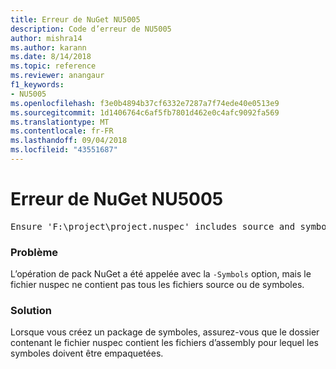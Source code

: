 ```yaml
---
title: Erreur de NuGet NU5005
description: Code d’erreur de NU5005
author: mishra14
ms.author: karann
ms.date: 8/14/2018
ms.topic: reference
ms.reviewer: anangaur
f1_keywords:
- NU5005
ms.openlocfilehash: f3e0b4894b37cf6332e7287a7f74ede40e0513e9
ms.sourcegitcommit: 1d1406764c6af5fb7801d462e0c4afc9092fa569
ms.translationtype: MT
ms.contentlocale: fr-FR
ms.lasthandoff: 09/04/2018
ms.locfileid: "43551687"
---
```

# <a name="nuget-error-nu5005"></a>Erreur de NuGet NU5005
<pre>Ensure 'F:\project\project.nuspec' includes source and symbol files. For help on building symbols package, visit http://docs.nuget.org/.</pre>

### <a name="issue"></a>Problème

L’opération de pack NuGet a été appelée avec la `-Symbols` option, mais le fichier nuspec ne contient pas tous les fichiers source ou de symboles.


### <a name="solution"></a>Solution

Lorsque vous créez un package de symboles, assurez-vous que le dossier contenant le fichier nuspec contient les fichiers d’assembly pour lequel les symboles doivent être empaquetées.

